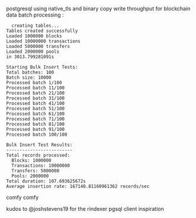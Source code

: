 postgresql using native_tls and binary copy write throughput for blockchain data batch processing : 

```
  creating tables...
Tables created successfully
Loaded 1000000 blocks
Loaded 10000000 transactions
Loaded 5000000 transfers
Loaded 2000000 pools
in 3013.799281091s

Starting Bulk Insert Tests:
Total batches: 100
Batch size: 10000
Processed batch 1/100
Processed batch 11/100
Processed batch 21/100
Processed batch 31/100
Processed batch 41/100
Processed batch 51/100
Processed batch 61/100
Processed batch 71/100
Processed batch 81/100
Processed batch 91/100
Processed batch 100/100

Bulk Insert Test Results:
-------------------------
Total records processed:
  Blocks: 1000000
  Transactions: 10000000
  Transfers: 5000000
  Pools: 2000000
Total duration: 107.693625672s
Average insertion rate: 167140.81160961362 records/sec
```

comfy comfy 

kudos to @joshstevens19 for the rindexer pgsql client inspiration
